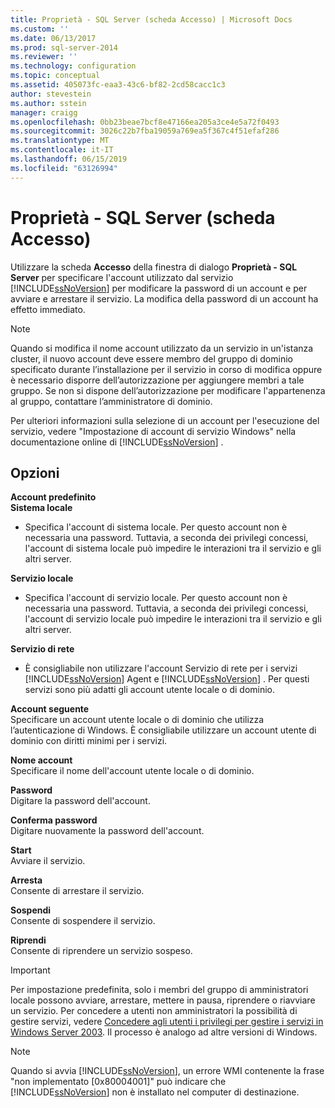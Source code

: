 ```yaml
---
title: Proprietà - SQL Server (scheda Accesso) | Microsoft Docs
ms.custom: ''
ms.date: 06/13/2017
ms.prod: sql-server-2014
ms.reviewer: ''
ms.technology: configuration
ms.topic: conceptual
ms.assetid: 405073fc-eaa3-43c6-bf82-2cd58cacc1c3
author: stevestein
ms.author: sstein
manager: craigg
ms.openlocfilehash: 0bb23beae7bcf8e47166ea205a3ce4e5a72f0493
ms.sourcegitcommit: 3026c22b7fba19059a769ea5f367c4f51efaf286
ms.translationtype: MT
ms.contentlocale: it-IT
ms.lasthandoff: 06/15/2019
ms.locfileid: "63126994"
---
```

# <a name="sql-server-properties-log-on-tab"></a>Proprietà - SQL Server (scheda Accesso)
  Utilizzare la scheda **Accesso** della finestra di dialogo **Proprietà - SQL Server** per specificare l'account utilizzato dal servizio [!INCLUDE[ssNoVersion](../../includes/ssnoversion-md.md)] per modificare la password di un account e per avviare e arrestare il servizio. La modifica della password di un account ha effetto immediato.  
  
> [!NOTE]  
>  Quando si modifica il nome account utilizzato da un servizio in un'istanza cluster, il nuovo account deve essere membro del gruppo di dominio specificato durante l’installazione per il servizio in corso di modifica oppure è necessario disporre dell’autorizzazione per aggiungere membri a tale gruppo. Se non si dispone dell’autorizzazione per modificare l'appartenenza al gruppo, contattare l’amministratore di dominio.  
>   
>  Per ulteriori informazioni sulla selezione di un account per l'esecuzione del servizio, vedere "Impostazione di account di servizio Windows" nella documentazione online di [!INCLUDE[ssNoVersion](../../includes/ssnoversion-md.md)] .  
  
## <a name="options"></a>Opzioni  
 **Account predefinito**  
 **Sistema locale**  
 -   Specifica l'account di sistema locale. Per questo account non è necessaria una password. Tuttavia, a seconda dei privilegi concessi, l'account di sistema locale può impedire le interazioni tra il servizio e gli altri server.  
  
 **Servizio locale**  
 -   Specifica l'account di servizio locale. Per questo account non è necessaria una password. Tuttavia, a seconda dei privilegi concessi, l'account di servizio locale può impedire le interazioni tra il servizio e gli altri server.  
  
 **Servizio di rete**  
 -   È consigliabile non utilizzare l'account Servizio di rete per i servizi [!INCLUDE[ssNoVersion](../../includes/ssnoversion-md.md)] Agent e [!INCLUDE[ssNoVersion](../../includes/ssnoversion-md.md)] . Per questi servizi sono più adatti gli account utente locale o di dominio.  
  
 **Account seguente**  
 Specificare un account utente locale o di dominio che utilizza l’autenticazione di Windows. È consigliabile utilizzare un account utente di dominio con diritti minimi per i servizi.  
  
 **Nome account**  
 Specificare il nome dell'account utente locale o di dominio.  
  
 **Password**  
 Digitare la password dell'account.  
  
 **Conferma password**  
 Digitare nuovamente la password dell'account.  
  
 **Start**  
 Avviare il servizio.  
  
 **Arresta**  
 Consente di arrestare il servizio.  
  
 **Sospendi**  
 Consente di sospendere il servizio.  
  
 **Riprendi**  
 Consente di riprendere un servizio sospeso.  
  
> [!IMPORTANT]  
>  Per impostazione predefinita, solo i membri del gruppo di amministratori locale possono avviare, arrestare, mettere in pausa, riprendere o riavviare un servizio. Per concedere a utenti non amministratori la possibilità di gestire servizi, vedere [Concedere agli utenti i privilegi per gestire i servizi in Windows Server 2003](https://support.microsoft.com/kb/325349). Il processo è analogo ad altre versioni di Windows.  
  
> [!NOTE]  
>  Quando si avvia [!INCLUDE[ssNoVersion](../../includes/ssnoversion-md.md)], un errore WMI contenente la frase "non implementato [0x80004001]" può indicare che [!INCLUDE[ssNoVersion](../../includes/ssnoversion-md.md)] non è installato nel computer di destinazione.  
  
  
